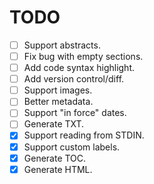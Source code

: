 # TODO

* [ ] Support abstracts.
* [ ] Fix bug with empty sections.
* [ ] Add code syntax highlight.
* [ ] Add version control/diff.
* [ ] Support images.
* [ ] Better metadata.
* [ ] Support "in force" dates.
* [ ] Generate TXT.
* [X] Support reading from STDIN.
* [X] Support custom labels.
* [X] Generate TOC.
* [X] Generate HTML.

